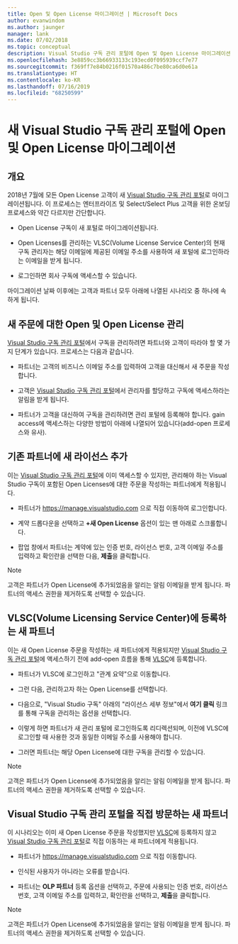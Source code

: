 ```yaml
---
title: Open 및 Open License 마이그레이션 | Microsoft Docs
author: evanwindom
ms.author: jaunger
manager: lank
ms.date: 07/02/2018
ms.topic: conceptual
description: Visual Studio 구독 관리 포털에 Open 및 Open License 마이그레이션에 대해 알아봅니다.
ms.openlocfilehash: 3e8859cc3b66933133c193ecd0f095939ccf7e77
ms.sourcegitcommit: f369ff7e84b0216f01570a486c7be80ca6d0e61a
ms.translationtype: HT
ms.contentlocale: ko-KR
ms.lasthandoff: 07/16/2019
ms.locfileid: "68250599"
---
```

# <a name="open-and-open-license-migration-to-the-new-visual-studio-subscriptions-administration-portal"></a>새 Visual Studio 구독 관리 포털에 Open 및 Open License 마이그레이션

## <a name="overview"></a>개요

2018년 7월에 모든 Open License 고객이 새 [Visual Studio 구독 관리 포털](https://manage.visualstudio.com)로 마이그레이션됩니다. 이 프로세스는 엔터프라이즈 및 Select/Select Plus 고객을 위한 온보딩 프로세스와 약간 다르지만 간단합니다.

- Open License 구독이 새 포털로 마이그레이션됩니다.

- Open Licenses를 관리하는 VLSC(Volume License Service Center)의 현재 구독 관리자는 해당 이메일에 제공된 이메일 주소를 사용하여 새 포털에 로그인하라는 이메일을 받게 됩니다.

- 로그인하면 회사 구독에 액세스할 수 있습니다.

마이그레이션 날짜 이후에는 고객과 파트너 모두 아래에 나열된 시나리오 중 하나에 속하게 됩니다.

## <a name="open-and-open-license-management-for-new-orders"></a>새 주문에 대한 Open 및 Open License 관리

[Visual Studio 구독 관리 포털](https://manage.visualstudio.com)에서 구독을 관리하려면 파트너와 고객이 따라야 할 몇 가지 단계가 있습니다. 프로세스는 다음과 같습니다.

- 파트너는 고객의 비즈니스 이메일 주소를 입력하여 고객을 대신해서 새 주문을 작성합니다.

- 고객은 [Visual Studio 구독 관리 포털](https://manage.visualstudio.com)에서 관리자를 할당하고 구독에 액세스하라는 알림을 받게 됩니다.

- 파트너가 고객을 대신하여 구독을 관리하려면 관리 포털에 등록해야 합니다. gain access에 액세스하는 다양한 방법이 아래에 나열되어 있습니다(add-open 프로세스와 유사).

## <a name="existing-partners-adding-a-new-license"></a>기존 파트너에 새 라이선스 추가

이는 [Visual Studio 구독 관리 포털](https://manage.visualstudio.com)에 이미 액세스할 수 있지만, 관리해야 하는 Visual Studio 구독이 포함된 Open Licenses에 대한 주문을 작성하는 파트너에게 적용됩니다.

- 파트너가 https://manage.visualstudio.com 으로 직접 이동하여 로그인합니다.

- 계약 드롭다운을 선택하고 **+새 Open License** 옵션이 있는 맨 아래로 스크롤합니다.

- 팝업 창에서 파트너는 계약에 있는 인증 번호, 라이선스 번호, 고객 이메일 주소를 입력하고 확인란을 선택한 다음, **제출**을 클릭합니다.

> [!NOTE]
> 고객은 파트너가 Open License에 추가되었음을 알리는 알림 이메일을 받게 됩니다. 파트너의 액세스 권한을 제거하도록 선택할 수 있습니다.

## <a name="new-partners-who-register-on-the-volume-licensing-service-center-vlsc"></a>VLSC(Volume Licensing Service Center)에 등록하는 새 파트너

이는 새 Open License 주문을 작성하는 새 파트너에게 적용되지만 [Visual Studio 구독 관리 포털](https://manage.visualstudio.com)에 액세스하기 전에 add-open 흐름을 통해 [VLSC](https://www.microsoft.com/Licensing/servicecenter/default.aspx)에 등록합니다.

- 파트너가 VLSC에 로그인하고 "관계 요약"으로 이동합니다.

- 그런 다음, 관리하고자 하는 Open License를 선택합니다.

- 다음으로, "Visual Studio 구독" 아래의 "라이선스 세부 정보"에서 **여기 클릭** 링크를 통해 구독을 관리하는 옵션을 선택합니다.

- 이렇게 하면 파트너가 새 관리 포털에 로그인하도록 리디렉션되며, 이전에 VLSC에 로그인할 때 사용한 것과 동일한 이메일 주소를 사용해야 합니다.

- 그러면 파트너는 해당 Open License에 대한 구독을 관리할 수 있습니다.

> [!NOTE]
> 고객은 파트너가 Open License에 추가되었음을 알리는 알림 이메일을 받게 됩니다. 파트너의 액세스 권한을 제거하도록 선택할 수 있습니다.

## <a name="new-partners-visiting-the-visual-studio-subscriptions-administration-portal--directly"></a>Visual Studio 구독 관리 포털을 직접 방문하는 새 파트너

이 시나리오는 이미 새 Open License 주문을 작성했지만 [VLSC](https://www.microsoft.com/Licensing/servicecenter/default.aspx)에 등록하지 않고 [Visual Studio 구독 관리 포털](https://manage.visualstudio.com)로 직접 이동하는 새 파트너에게 적용됩니다.

- 파트너가 https://manage.visualstudio.com 으로 직접 이동합니다.

- 인식된 사용자가 아니라는 오류를 받습니다.

- 파트너는 **OLP 파트너** 등록 옵션을 선택하고, 주문에 사용되는 인증 번호, 라이선스 번호, 고객 이메일 주소를 입력하고, 확인란을 선택하고, **제출**을 클릭합니다.

> [!NOTE]
> 고객은 파트너가 Open License에 추가되었음을 알리는 알림 이메일을 받게 됩니다. 파트너의 액세스 권한을 제거하도록 선택할 수 있습니다.
